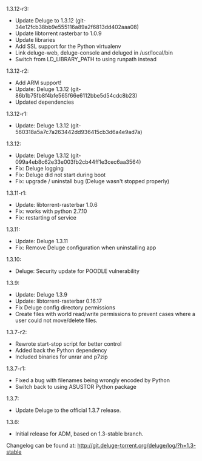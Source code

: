 1.3.12-r3:
- Update Deluge to 1.3.12 (git-34e12fcb38bb9e555116a89a2f6813dd402aaa08)
- Update libtorrent rasterbar to 1.0.9
- Update libraries
- Add SSL support for the Python virtualenv
- Link deluge-web, deluge-console and deluged in /usr/local/bin
- Switch from LD_LIBRARY_PATH to using runpath instead

1.3.12-r2:
- Add ARM support!
- Update: Deluge 1.3.12 (git-86b1b75fb8f4bfe565f66e6112bbe5d54cdc8b23)
- Updated dependencies

1.3.12-r1:
- Update: Deluge 1.3.12 (git-560318a5a7c7a263442dd936415cb3d6a4e9ad7a)

1.3.12:
- Update: Deluge 1.3.12 (git-099a4eb8c62e33e003fb2cb44ff1e3cec6aa3564)
- Fix: Deluge logging
- Fix: Deluge did not start during boot
- Fix: upgrade / uninstall bug (Deluge wasn't stopped properly)

1.3.11-r1:
- Update: libtorrent-rasterbar 1.0.6
- Fix: works with python 2.7.10
- Fix: restarting of service

1.3.11:
- Update: Deluge 1.3.11
- Fix: Remove Deluge configuration when uninstalling app

1.3.10:
- Deluge: Security update for POODLE vulnerability

1.3.9:
- Update: Deluge 1.3.9
- Update: libtorrent-rasterbar 0.16.17
- Fix Deluge config directory permissions
- Create files with world read/write permissions to prevent cases where a user could not move/delete files.

1.3.7-r2:
- Rewrote start-stop script for better control
- Added back the Python dependency
- Included binaries for unrar and p7zip

1.3.7-r1:
- Fixed a bug with filenames being wrongly encoded by Python
- Switch back to using ASUSTOR Python package

1.3.7:
- Update Deluge to the official 1.3.7 release.

1.3.6:
- Initial release for ADM, based on 1.3-stable branch.

Changelog can be found at: http://git.deluge-torrent.org/deluge/log/?h=1.3-stable
